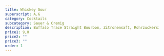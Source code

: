 ```yaml
---
title: Whiskey Sour
superscript: A,G
category: Cocktails
subcategory: Sauer & Cremig
description: Buffalo Trace Straight Bourbon, Zitronensaft, Rohrzuckersirup, Aquafaba
price1: 9,0
price2: ""
price3: ""
order: 1
---
```

